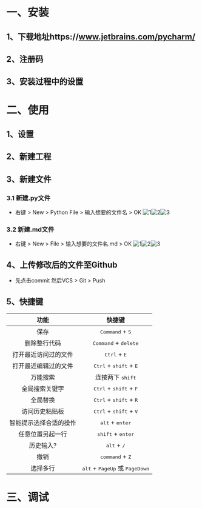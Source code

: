 # 一、安装
## 1、下载地址https://www.jetbrains.com/pycharm/
## 2、注册码
## 3、安装过程中的设置
# 二、使用
## 1、设置
## 2、新建工程
## 3、新建文件
### 3.1 新建.py文件
- 右键 > New > Python File > 输入想要的文件名 > OK
![1](https://raw.githubusercontent.com/Aghanim-H/Photo/master/Pycharm/Pycharm_New.png#pic_center)![2](https://raw.githubusercontent.com/Aghanim-H/Photo/master/Pycharm/Pycharm_New_Python%20File.png)![3](https://raw.githubusercontent.com/Aghanim-H/Photo/master/Pycharm/Pycharm_New_Python%20File_.png)
### 3.2 新建.md文件
- 右键 > New > File > 输入想要的文件名.md > OK
![1](https://raw.githubusercontent.com/Aghanim-H/Photo/master/Pycharm/Pycharm_New.png)![2](https://raw.githubusercontent.com/Aghanim-H/Photo/master/Pycharm/Pycharm_New_File.png)![3](https://raw.githubusercontent.com/Aghanim-H/Photo/master/Pycharm/Pycharm_New_File_.png)
## 4、上传修改后的文件至Github
- 先点击commit 然后VCS > Git > Push
## 5、快捷键
功能|快捷键
|:----:|:----:|
保存|<kbd>Command</kbd> + <kbd>S</kbd>
删除整行代码|<kbd>Command</kbd> + <kbd>delete</kbd>
打开最近访问过的文件|<kbd>Ctrl</kbd> + <kbd>E</kbd>
打开最近编辑过的文件|<kbd>Ctrl</kbd> + <kbd>shift</kbd> + <kbd>E</kbd>
万能搜索|连按两下 <kbd>shift</kbd>
全局搜索关键字|<kbd>Ctrl</kbd> + <kbd>shift</kbd> + <kbd>F</kbd>
全局替换|<kbd>Ctrl</kbd> + <kbd>shift</kbd> + <kbd>R</kbd>
访问历史粘贴板|<kbd>Ctrl</kbd> + <kbd>shift</kbd> + <kbd>V</kbd>
智能提示选择合适的操作|<kbd>alt</kbd> + <kbd>enter</kbd>
任意位置另起一行|<kbd>shift</kbd> + <kbd>enter</kbd>
历史输入?|<kbd>alt</kbd> + <kbd>/</kbd>
撤销|<kbd>command</kbd> + <kbd>Z</kbd>
选择多行|<kbd>alt</kbd> + <kbd>PageUp</kbd> 或 <kbd>PageDown</kbd>
# 三、调试